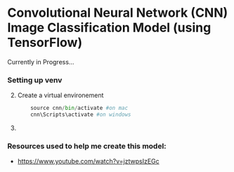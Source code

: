 # Convolutional Neural Network (CNN) Image Classification Model (using TensorFlow)

Currently in Progress... <br>

### Setting up venv 
2. Create a virtual environement
    ``` python -m venv cnn
        source cnn/bin/activate #on mac
        cnn\Scripts\activate #on windows
    
4. 

### Resources used to help me create this model:
- https://www.youtube.com/watch?v=jztwpsIzEGc
